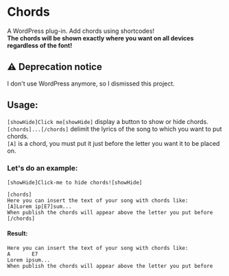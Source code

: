 # Chords
A WordPress plug-in. Add chords using shortcodes!   
**The chords will be shown exactly where you want on all devices regardless of the font!**

## ⚠️ Deprecation notice

I don't use WordPress anymore, so I dismissed this project.

## Usage:
`[showHide]Click me[showHide]` display a button to show or hide chords.  
`[chords]...[/chords]` delimit the lyrics of the song to which you want to put chords.  
`[A]` is a chord, you must put it just before the letter you want it to be placed on.

### Let's do an example:
```
[showHide]Click-me to hide chords![showHide]

[chords]
Here you can insert the text of your song with chords like:
[A]Lorem ip[E7]sum...
When publish the chords will appear above the letter you put before
[/chords]
```

#### Result:
```
Here you can insert the text of your song with chords like:
A       E7
Lorem ipsum...
When publish the chords will appear above the letter you put before
```

